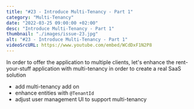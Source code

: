```yaml
---
title: "#23 - Introduce Multi-Tenancy - Part 1"
category: "Multi-Tenancy"
date: "2022-03-25 09:00:00 +02:00"
desc: "Introduce Multi-Tenancy - Part 1"
thumbnail: "./images/issue-23.jpg"
alt: "#23 - Introduce Multi-Tenancy - Part 1"
videoSrcURL: https://www.youtube.com/embed/WCdDxF1N2P8
---
```


In order to offer the application to multiple clients, let's enhance the rent-your-stuff application with multi-tenancy in order to create a real SaaS solution

* add multi-tenancy add on
* enhance entities with `@TenantId`
* adjust user management UI to support multi-tenancy